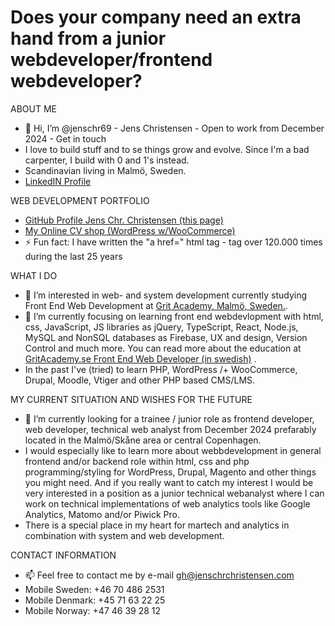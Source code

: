 <h1> Does your company need an extra hand from a junior webdeveloper/frontend webdeveloper?</h1>

ABOUT ME
- 👋 Hi, I’m @jenschr69 - Jens Christensen - Open to work from December 2024 - Get in touch
- I love to build stuff and to se things grow and evolve. Since I'm a bad carpenter, I build with 0 and 1's instead.
- Scandinavian living in Malmö, Sweden.
- <a href="https://www.linkedin.com/in/jenschrchristensen/">LinkedIN Profile</a>

WEB DEVELOPMENT PORTFOLIO
- <a href="https://github.com/jenschr69/jenschr69/">GitHub Profile Jens Chr. Christensen (this page)</a> <br>
- <a href="https://www.jenschrchristensen.com/cvshop">My Online CV shop (WordPress w/WooCommerce)</a> <br>  
- ⚡ Fun fact: I have written the "a href=" html tag - tag over 120.000 times during the last 25 years

WHAT I DO
- 👀 I’m interested in web- and system development currently studying Front End Web Development at <a href="https://www.gritacademy.se">Grit Academy, Malmö, Sweden.</a>.
- 🌱 I’m currently focusing on learning front end webdevlopment with html, css, JavaScript, JS libraries as jQuery, TypeScript, React, Node.js, MySQL and NonSQL databases as Firebase, UX and design, Version Control and much more. You can read more about the education at <a href="https://www.gritacademy.se/front-end-webbutvecklare/">GritAcademy.se Front End Web Developer (in swedish)</a> .
- In the past I've (tried) to learn PHP, WordPress /+ WooCommerce, Drupal, Moodle, Vtiger and other PHP based CMS/LMS.

MY CURRENT SITUATION AND WISHES FOR THE FUTURE
- 💞️ I’m currently looking for a trainee / junior role as frontend developer, web developer, technical web analyst from December 2024 prefarably located in the Malmö/Skåne area or central Copenhagen.
- I would especially like to learn more about webbdevelopment in general frontend and/or backend role within html, css and php programming/styling for WordPress, Drupal, Magento and other things you might need.
And if you really want to catch my interest I would be very interested in a position as a junior technical webanalyst where I can work on technical implementations of web analytics tools like Google Analytics,
Matomo and/or Piwick Pro.
- There is a special place in my heart for martech and analytics in combination with system and web development.

CONTACT INFORMATION
- 📫 Feel free to contact me by e-mail gh@jenschrchristensen.com 
- Mobile Sweden: +46 70 486 2531
- Mobile Denmark: +45 71 63 22 25
- Mobile Norway: +47 46 39 28 12
